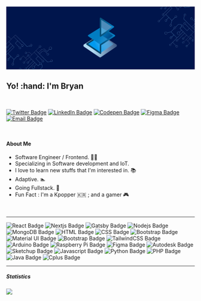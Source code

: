 
[![JB Github Banner](https://github.com/jbryan11/jbryan11/blob/master/public/Header.jpg)](https://github.com/jbryan11)
<h2>Yo! :hand: I'm Bryan</h2>

<br/>

[![Twitter Badge](https://img.shields.io/badge/Twitter-B_R_Y_N99?style=for-the-badge&logo=Twitter&logoColor=white&color=08a0e9)](https://twitter.com/B_R_Y_N99)
[![LinkedIn Badge](https://img.shields.io/badge/LinkedIn-jbryandelda?style=for-the-badge&logo=linkedin&color=0a66c2)](https://www.linkedin.com/in/jbryandelda/)
[![Codepen Badge](https://img.shields.io/badge/CodePen-PeekABo0saku?style=for-the-badge&logo=Codepen&logoColor=white&color=000000)](https://codepen.io/PeekABo0saku)
[![Figma Badge](https://img.shields.io/badge/Figma-@peekabo0saku?style=for-the-badge&logoColor=FFFFFF&logo=figma&color=F24E1E)](https://www.figma.com/@peekabo0saku)
[![Email Badge](https://img.shields.io/badge/Email-Personal?style=for-the-badge&logo=microsoft-outlook&color=CA5010)](mailto:bryan.delda11@gmail.com)

<br/>

#### About Me

* Software Engineer / Frontend. :technologist:
* Specializing in Software development and IoT.
* I love to learn new stuffs that I'm interested in. :books:
* Adaptive. :swimmer:
* Going Fullstack. :rocket:
* Fun Fact : I'm a Kpopper :kr: ; and a gamer :video_game:
<br/>

___

![React Badge](https://img.shields.io/badge/React-Code?style=for-the-badge&logo=react&logoColor=FFFFFF&color=61DAFB)
![Nextjs Badge](https://img.shields.io/badge/Nextjs-Code?style=for-the-badge&logo=next.js&logoColor=FFFFFF&color=000000)
![Gatsby Badge](https://img.shields.io/badge/Gatsby-Code?style=for-the-badge&logo=gatsby&logoColor=FFFFFF&color=663399)
![Nodejs Badge](https://img.shields.io/badge/Nodejs-Code?style=for-the-badge&logo=Node.js&logoColor=FFFFFF&color=339933)
![MongoDB Badge](https://img.shields.io/badge/MongoDB-Code?style=for-the-badge&logo=mongodb&logoColor=FFFFFF&color=47A248)
![HTML Badge](https://img.shields.io/badge/HTML5-Code?style=for-the-badge&logo=html5&logoColor=FFFFFF&color=E34F26)
![CSS Badge](https://img.shields.io/badge/CSS3-Code?style=for-the-badge&logo=css3&logoColor=FFFFFF&color=1572B6)
![Bootstrap Badge](https://img.shields.io/badge/Bootstrap-Code?style=for-the-badge&logo=bootstrap&logoColor=FFFFFF&color=7952B3)
![Material UI Badge](https://img.shields.io/badge/MaterialUI-Code?style=for-the-badge&logo=material-ui&logoColor=FFFFFF&color=0081CB)
![Bootstrap Badge](https://img.shields.io/badge/Bootstrap-Code?style=for-the-badge&logo=bootstrap&logoColor=FFFFFF&color=7952B3)
![TailwindCSS Badge](https://img.shields.io/badge/tailwindcss-Code?style=for-the-badge&logo=tailwind-css&logoColor=FFFFFF&color=38B2AC)
![Arduino Badge](https://img.shields.io/badge/Arduino-embedded?style=for-the-badge&logo=arduino&logoColor=FFFFFF&color=00979D)
![Raspberry Pi Badge](https://img.shields.io/badge/RaspberryPi-embedded?style=for-the-badge&logo=raspberry-pi&logoColor=FFFFFF&color=C51A4A)
![Figma Badge](https://img.shields.io/badge/Figma-design?style=for-the-badge&logo=figma&logoColor=FFFFFF&color=F24E1E)
![Autodesk Badge](https://img.shields.io/badge/AutoCAD-design?style=for-the-badge&logo=autodesk&logoColor=FFFFFF&color=0696D7)
![Sketchup Badge](https://img.shields.io/badge/Sketchup-design?style=for-the-badge&logo=sketchup&logoColor=FFFFFF&color=005F9E)
![Javascript Badge](https://img.shields.io/badge/Javascript-Code?style=for-the-badge&logo=javascript&labelColor=00000&logoColor=000000&color=F7DF1E)
![Python Badge](https://img.shields.io/badge/Python-Code?style=for-the-badge&logo=python&logoColor=FFFFFF&color=3776AB)
![PHP Badge](https://img.shields.io/badge/PHP-Code?style=for-the-badge&logo=php&logoColor=FFFFFF&color=777BB4)
![Java Badge](https://img.shields.io/badge/Java-Code?style=for-the-badge&logo=java&logoColor=FFFFFF&color=007396)
![Cplus Badge](https://img.shields.io/badge/C++-Code?style=for-the-badge&logo=c&logoColor=FFFFFF&color=00599C)

___

<h5>Statistics</h5>

<p>
<img src="https://github-readme-stats.vercel.app/api?username=jbryan11">
</p>





